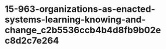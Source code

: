 # 15-963-organizations-as-enacted-systems-learning-knowing-and-change_c2b5536ccb4b4d8fb9b02ec8d2c7e264